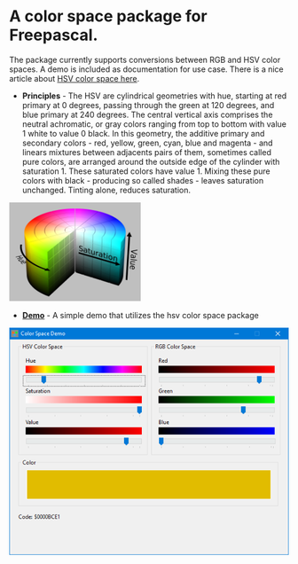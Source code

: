 # A color space package for Freepascal.
The package currently supports conversions between RGB and HSV color spaces. A demo is included as documentation for use case.
There is a nice article about [HSV color space here](https://en.wikipedia.org/wiki/HSL_and_HSV).

* **Principles** - The HSV are cylindrical geometries with hue, starting at red primary at 0 degrees, passing through the green at 120 degrees, and blue primary at 240 degrees. The central vertical axis comprises the neutral achromatic, or gray colors ranging from top to bottom with value 1 white to value 0 black.
In this geometry, the additive primary and secondary colors - red, yellow, green, cyan, blue and magenta - and linears mixtures between adjacents pairs of them, sometimes called pure colors, are arranged around the outside edge of the cylinder with saturation 1. These saturated colors have value 1. Mixing these pure colors with black - producing so called shades - leaves saturation unchanged. Tinting alone, reduces saturation.

<img src="thumbs/hsv_color_solid_cylinder_saturation_gray.png" alt="HSV Color Cylinder" width="47%"/>


* **[Demo](demo/mainframe.pas)** - A simple demo that utilizes the hsv color space package

![](thumbs/demo.png)